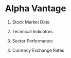 # Alpha Vantage

1. Stock Market Data

2. Technical Indicators

3. Sector Performance

4. Currency Exchange Rates
